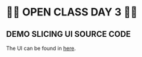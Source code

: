 # 👨‍💻 OPEN CLASS DAY 3 👩‍💻
## DEMO SLICING UI SOURCE CODE
The UI can be found in [here](https://www.figma.com/file/ni2kN9qYsZgNEG8CUVyAFp/EDUCARE?node-id=0%3A1&t=NpeDnx2LNdfbu8SJ-0).